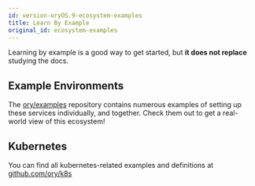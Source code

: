 ```yaml
---
id: version-oryOS.9-ecosystem-examples
title: Learn By Example
original_id: ecosystem-examples
---
```


Learning by example is a good way to get started, but **it does not replace** studying the docs.

## Example Environments

The [ory/examples](https://github.com/ory/examples) repository contains numerous examples of setting up these services
individually, and together. Check them out to get a real-world view of this ecosystem!

## Kubernetes

You can find all kubernetes-related examples and definitions at [github.com/ory/k8s](https://github.com/ory/k8s)

